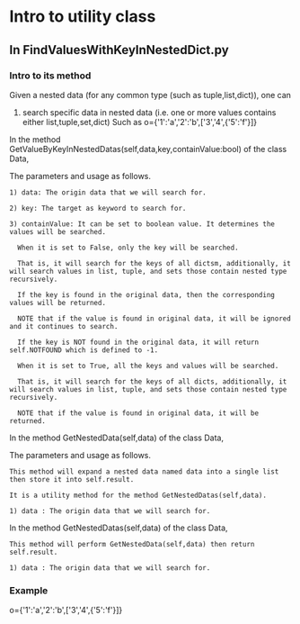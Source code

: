 # Intro to utility class
## In FindValuesWithKeyInNestedDict.py

### Intro to its method
Given a nested data (for any common type (such as tuple,list,dict)), one can 

1. search specific data in nested data (i.e. one or more values contains either list,tuple,set,dict) Such as o={'1':'a','2':'b',['3','4',{'5':'f'}]}

In the method GetValueByKeyInNestedDatas(self,data,key,containValue:bool) of the class Data,

The parameters and usage as follows.
    
    1) data: The origin data that we will search for. 
    
    2) key: The target as keyword to search for.
    
    3) containValue: It can be set to boolean value. It determines the values will be searched.
    
      When it is set to False, only the key will be searched.
      
      That is, it will search for the keys of all dictsm, additionally, it will search values in list, tuple, and sets those contain nested type recursively.
      
      If the key is found in the original data, then the corresponding values will be returned.
      
      NOTE that if the value is found in original data, it will be ignored and it continues to search.
      
      If the key is NOT found in the original data, it will return self.NOTFOUND which is defined to -1.
      
      When it is set to True, all the keys and values will be searched.
      
      That is, it will search for the keys of all dicts, additionally, it will search values in list, tuple, and sets those contain nested type recursively.
      
      NOTE that if the value is found in original data, it will be returned.

In the method GetNestedData(self,data) of the class Data,

The parameters and usage as follows.

    This method will expand a nested data named data into a single list then store it into self.result.
    
    It is a utility method for the method GetNestedDatas(self,data).
    
    1) data : The origin data that we will search for. 
    
In the method GetNestedDatas(self,data) of the class Data,

    This method will perform GetNestedData(self,data) then return self.result.
    
    1) data : The origin data that we will search for. 
    
    
### Example 
o={'1':'a','2':'b',['3','4',{'5':'f'}]}
    
